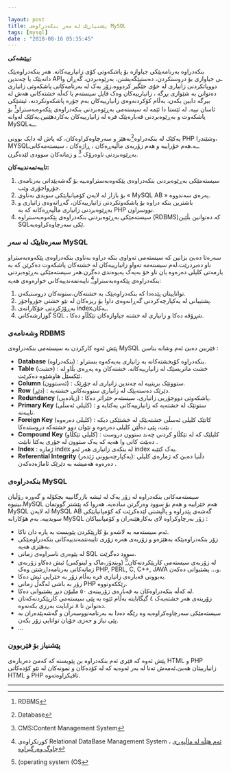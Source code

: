 ```yaml
---

layout: post
title: پێشنیازێک لە سەر بنکەدراوەی MySQL
tags: [mysql]
date : "2018-08-16 05:35:45"
---
```

**پپێشەکی:**

بنکەدراوە بەرنامەیێکی جیاوازە بۆ پاشکەوتی کۆی زانیارییەکانە. هەر بنکەدراوەیێک دانەیێک یا چەندین APIـی جیاوازی بۆ دروستکردن، دەستپێگەیشتن، بەرێوەبردن، گەڕان و دووپاتکردنی زانیاری لە خۆی جێگیر کردووە.زۆر یەک لە بەرنامەکانی پاشکەوتی زانیاری دەتوانن بە شێوازی بڕگە ، زانیارییەکان وەک فایل سیستەم یا کەڵە خشتەکانی هەش لە بیرگە دابین بکەن، بەڵام کۆکردنەوەی زانیارییەکان بەم جۆرە پاشکەوتکردنە، ئیشێکی ئاسان نییە. لە ئێستا دا ئێمە لە سیستەمی بەڕێوەبردنی بنکەدراوەی پێکەوەبەستراو[^1] بۆ پاشکەوت و بەڕێوەبردنی قەبارەیێک فرە لە زانیارییەکان بەکاردهێنین.یەکێک لەوانە MySQLــە.

یەکێک لە بنکەدراوە[^2]بەهێز و سەرچاوەکراوەکان، کە پاش لە دایک بوونی PHP وشێندرا، MYSQLــە.هەم خۆراییە و هەم زۆربەی ماڵپەڕەکان ، ڕاژەکان ، سیستەمەکانی بەڕێوەبردنی ناوەرۆک [^3] و زمانەکان سوودی لێدەگرن.

**تایبەتمەندییەکان:**

1. سیستەمێکی بەڕێوەبردنی بنکەدراوەی پێکەوەبەستراوەـیە بۆ گەشەپێدانی بەرنامەی جۆرواجۆری وێب.
2. بۆ بازار لە لایەن کۆمپانیایێکی سویدی بەناوی « MySQL AB » پەرەی سەندووە.
3. باشترین بنکە دراوە بۆ پاشکەوتکردنی زانیارییەکان، گەڕانەوەی زانیاری و بەڕێوەبردنی زانیاری ماڵپەڕەکانە کە بە PHP نووسراون.
4. سیستەمێکی بەڕێوەبردنی بنکەدراوەی پێکەوەبەستراوە (RDBMS)کە دەتوانین بڵێین SQLێکی سەرچاوەکراوەیە.

### سەرەتایێک لە سەر MySQL

سەرەتا دەبێ بزانین کە سیستەمی تەواوی بنکە دراوە بەناوی بنکەدراوەی پێکەوەبەستراو ناو دەبردرێت.لەم سیستەمە تەواو زانیارییەکان لە خشتەکان پاشکەوت دەکرێن کە بە یارمەتی کلیلی دەرەوە یان ناو خۆ بەیەک پەیوەندی دەگرن.هەر سیستەمێکی بەڕێوەبردنی بنکەدراوەی پێکەوەبەستراو[^4] تایبەتمەندییەکانی خوارەوەی هەیە:

1. تواناییتان پێدەدا کە بنکەدراوەیێک بە خشتەکان،ستونەکان دروستبکەن.
2. پشتیبانی لە یەکپارچەکردنی گەڕانەوەی داوا بۆ ریزەکان لە نێو خشتی جۆرواجۆر.
3. بەڕۆژکردنی خۆکارانەی indexـەکان.
4. گوزارشەکانی SQL ، شڕۆڤە دەکا و زانیاری لە خشتە جیاوازەکان تێکڵآو دەکا.

### وشەنامەی RDBMS

پێش ئەوە کارکردن بە سیستەمی بنکەدراوەی MySQL فێرببن دەبێ ئەم وشانە بناسن :

- **Database** (بنکەدراوە) : بنکەدراوە کۆیخشتەکانە بە زانیاری بەیەکەوە بستراو.
- **Table** (خشت) : خشت ماتریسێک لە زانیارییەکانە. خشتەکان وە پەڕەی بڵاو لە ئێکسێڵ هاوشێوە دەکرێت.
- **Column** (ئەستوون) : ستوونێک بریتییە لە چەندین زانیاری لە جۆرێک.
- **Row** (دێڕ) : دێرێک دەستەیێک لە زانیاری ستوونەکانی خشتەیە.
- **Redundancy** (زیادەیی) : پاشکەوتی دووجۆریی زانیاری، سیستەم خێراتر دەکا.
- **Primary Key** (کلیلی ئەسڵی) : ستونێک لە خشتەیە کە زانیارییەکانی یەکتایە و تایبەتە.
- **Foreign Key** (کلیلی دەرەوە) : کاتێک کلیلی ئەسڵی خشتەیێک لە خشتێکی دیکە بێت، پێی دەڵێن کلیلی دەرەوە و نێوان دوو خشتەکە دروستدەکا .
- **Compound Key** (کلیلی تێکڵاو) : کلیلێک کە لە تێکڵاو کردنی چەند ستوون دروست دەبێت کاتی وا هەیە کە یەک ستوون لە جۆری یەکتا نابێت .
- **Index** : ژمارە index لە بنکەی زانیاری هەر ئەو index یەک کتێبە.
- **Referential Integrity** (یەکپارچەبوونی ژێدەر): دڵنیا دەبێ کە ژمارەی کلیلی دەرەوە هەمیشە بە دێرێک ئاماژەدەکەن .

### بنکەدراوەی MySQL

سیستەمەکانی بنکەدراوە لە زۆر یەک لە ئیشە بازرگانییە بچکۆلە و گەورە رۆڵیان بینیوە.MySQL هەم خێراییە و هەم بۆ سوود وەرگرتن سادەیە. هەروا کە پێشتر گووتمان MySQL لە لایەن MySQL AB گەشەی پێدراوە و پاڵپشتی لێدەکرێت کە کۆمپانیایێکی سویدییە. بەم هۆکارانە MySQL زۆر بەرچاوکراوە لای بەکارهێنەران و کۆمپانییاکان :

- ئەم سیستەمە بە لاشەو بۆ کارپێکردن پێویست بە پارە دان ناکا.
- زۆر بنکەدراوەیێکە بەهێزەو و زۆربەی هەرە زۆری تایبەنتمەندییەکانی بنکەدراوەیێکی بەهێزی هەیە.
- لە پێوەری ناسراوەی زمانی SQL سوود دەگرێت.
- لە زۆربەی سیستەمی کارپێکردنەکان[^5] (ویندۆز،ماک و لینوکس) ئیش دەکاو زۆربەی زمانەکانی بەرنامەداڕشتن وەک PHP, PERL, C, C++, JAVA و… پشتیوانی دەکەن.
- بەبوونی قەبارەی زانیاری فرە بەڵام زۆر بە خێرایی ئیش دەکا.
- زۆر بە باشی لەگەڵ زمانی PHP رێککەوتووە.
- لە کەڵه بنکەدراوەکان بە قەبارەی زۆریینەی ٥۰ ملیۆن دیڕ پشتیوانی دەکا.
- زۆرینەی هەر خشتەیەک ٤ گیگابایتە بەڵام ئێوە بە پێی سیستەمی کارپێکردنەکەتان دەتوانن تا ۸ ترابایت بەرزی بکەنەوە.
- سیستەمێکی سەرچاوەکراوەیە وە رێگە دەدا بە بەرنامەنووسەران و گەشەپێدەران بە پێی نیاز و حەزی خۆیان توانایی زۆر بکەن.
- …

### پێشنیاز بۆ فێربوون

پێش ئەوە کە فێری ئەم بنکەدراوە بن پێویستە کە کەمێ دەربارەی HTML و PHP زانیارییتان هەبێ.ئەمەش تەنا لە بەر ئەوەیە کە لە کۆدەکان و نمونەکان لە نێو کۆدەکانی HTML و PHP تاقیکراوەتەوە.

------

[^1]: RDBMS
[^2]:Database
[^3]: CMS:Content Management System
[^4]:کورتکراوەى Relational DataBase Management System ، [ئەم هێڵە لە ماڵپەڕی چاوگ وەرگیراوە](https://chawg.org/wiki/MySQL)
[^5]:(operating system (OS

